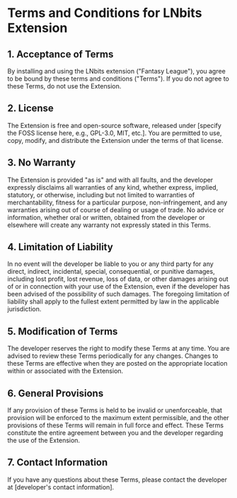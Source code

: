 # Terms and Conditions for LNbits Extension

## 1. Acceptance of Terms

By installing and using the LNbits extension ("Fantasy League"), you agree to be bound by these terms and conditions ("Terms"). If you do not agree to these Terms, do not use the Extension.

## 2. License

The Extension is free and open-source software, released under [specify the FOSS license here, e.g., GPL-3.0, MIT, etc.]. You are permitted to use, copy, modify, and distribute the Extension under the terms of that license.

## 3. No Warranty

The Extension is provided "as is" and with all faults, and the developer expressly disclaims all warranties of any kind, whether express, implied, statutory, or otherwise, including but not limited to warranties of merchantability, fitness for a particular purpose, non-infringement, and any warranties arising out of course of dealing or usage of trade. No advice or information, whether oral or written, obtained from the developer or elsewhere will create any warranty not expressly stated in this Terms.

## 4. Limitation of Liability

In no event will the developer be liable to you or any third party for any direct, indirect, incidental, special, consequential, or punitive damages, including lost profit, lost revenue, loss of data, or other damages arising out of or in connection with your use of the Extension, even if the developer has been advised of the possibility of such damages. The foregoing limitation of liability shall apply to the fullest extent permitted by law in the applicable jurisdiction.

## 5. Modification of Terms

The developer reserves the right to modify these Terms at any time. You are advised to review these Terms periodically for any changes. Changes to these Terms are effective when they are posted on the appropriate location within or associated with the Extension.

## 6. General Provisions

If any provision of these Terms is held to be invalid or unenforceable, that provision will be enforced to the maximum extent permissible, and the other provisions of these Terms will remain in full force and effect. These Terms constitute the entire agreement between you and the developer regarding the use of the Extension.

## 7. Contact Information

If you have any questions about these Terms, please contact the developer at [developer's contact information].
